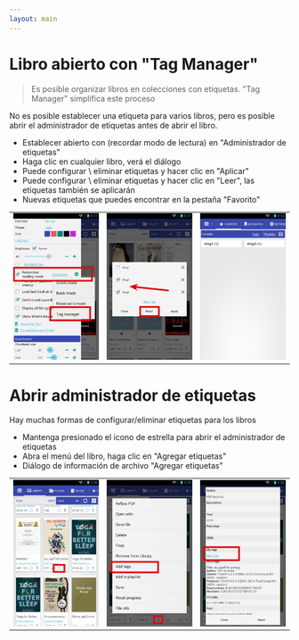 ```yaml
---
layout: main
---
```


# Libro abierto con &quot;Tag Manager&quot;

> Es posible organizar libros en colecciones con etiquetas. &quot;Tag Manager&quot; simplifica este proceso

No es posible establecer una etiqueta para varios libros, pero es posible abrir el administrador de etiquetas antes de abrir el libro.

* Establecer abierto con (recordar modo de lectura) en &quot;Administrador de etiquetas&quot;
* Haga clic en cualquier libro, verá el diálogo
* Puede configurar \ eliminar etiquetas y hacer clic en &quot;Aplicar&quot;
* Puede configurar \ eliminar etiquetas y hacer clic en &quot;Leer&quot;, las etiquetas también se aplicarán
* Nuevas etiquetas que puedes encontrar en la pestaña &quot;Favorito&quot;

||||
|-|-|-|
|![](1.png)|![](2.png)|![](3.png)|


# Abrir administrador de etiquetas

Hay muchas formas de configurar/eliminar etiquetas para los libros

* Mantenga presionado el icono de estrella para abrir el administrador de etiquetas
* Abra el menú del libro, haga clic en &quot;Agregar etiquetas&quot;
* Diálogo de información de archivo &quot;Agregar etiquetas&quot;

||||
|-|-|-|
|![](4.png)|![](5.png)|![](6.png)|
